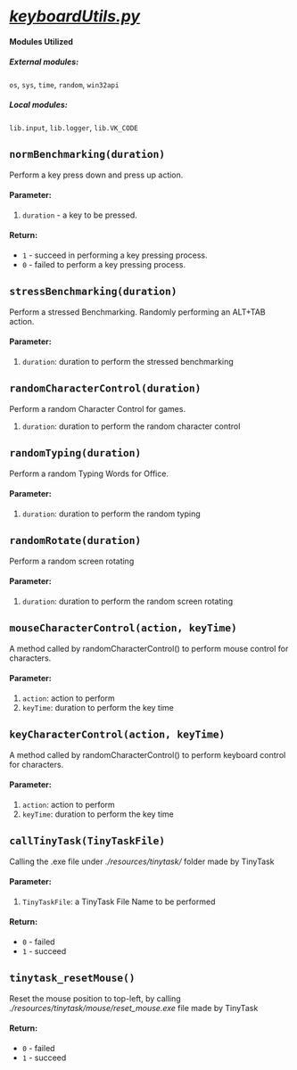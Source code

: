 # [_keyboardUtils.py_](/lib/keyboardUtils.py)

#### Modules Utilized

##### External modules:
`os`, `sys`, `time`, `random`,
`win32api`

##### Local modules:
`lib.input`, `lib.logger`, `lib.VK_CODE`

## `normBenchmarking(duration)`

Perform a key press down and press up action.

#### Parameter:
1. `duration` - a key to be pressed.

#### Return:
- `1` - succeed in performing a key pressing process.
- `0` - failed to perform a key pressing process.

## `stressBenchmarking(duration)`

Perform a stressed Benchmarking. Randomly performing an ALT+TAB action.

#### Parameter:
1. `duration`: duration to perform the stressed benchmarking

## `randomCharacterControl(duration)`

Perform a random Character Control for games.

1. `duration`: duration to perform the random character control


## `randomTyping(duration)`

Perform a random Typing Words for Office.

#### Parameter:
1. `duration`: duration to perform the random typing

## `randomRotate(duration)`

Perform a random screen rotating

#### Parameter:
1. `duration`: duration to perform the random screen rotating

## `mouseCharacterControl(action, keyTime)`

A method called by randomCharacterControl() to perform mouse control for characters.

#### Parameter:
1. `action`: action to perform
2. `keyTime`: duration to perform the key time

## `keyCharacterControl(action, keyTime)`

A method called by randomCharacterControl() to perform keyboard control for characters.

#### Parameter:
1. `action`: action to perform
2. `keyTime`: duration to perform the key time

## `callTinyTask(TinyTaskFile)`

Calling the .exe file under _./resources/tinytask/_ folder made by TinyTask

#### Parameter:
1. `TinyTaskFile`: a TinyTask File Name to be performed

#### Return:
- `0` - failed
- `1` - succeed

## `tinytask_resetMouse()`

Reset the mouse position to top-left, by calling _./resources/tinytask/mouse/reset_mouse.exe_ file made by TinyTask

#### Return:
- `0` - failed
- `1` - succeed